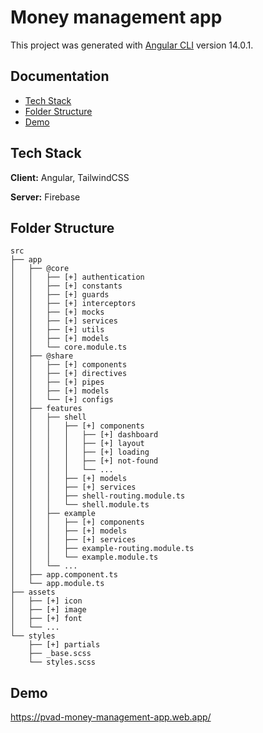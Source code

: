
# Money management app

This project was generated with [Angular CLI](https://github.com/angular/angular-cli) version 14.0.1.


## Documentation
- [Tech Stack](#tech-stack)
- [Folder Structure](#folder-structure)
- [Demo](#demo)
## Tech Stack

**Client:** Angular, TailwindCSS

**Server:** Firebase


## Folder Structure

```
src
├── app
│   ├── @core
│   │   ├── [+] authentication
│   │   ├── [+] constants
│   │   ├── [+] guards
│   │   ├── [+] interceptors
│   │   ├── [+] mocks
│   │   ├── [+] services
│   │   ├── [+] utils
│   │   ├── [+] models
│   │   └── core.module.ts
│   ├── @share
│   │   ├── [+] components
│   │   ├── [+] directives
│   │   ├── [+] pipes
│   │   ├── [+] models
│   │   └── [+] configs
│   ├── features
│   │   ├── shell
│   │   │   ├── [+] components
│   │   │   │   ├── [+] dashboard
│   │   │   │   ├── [+] layout
│   │   │   │   ├── [+] loading
│   │   │   │   ├── [+] not-found
│   │   │   │   └── ...
│   │   │   ├── [+] models
│   │   │   ├── [+] services
│   │   │   ├── shell-routing.module.ts
│   │   │   └── shell.module.ts
│   │   ├── example
│   │   │   ├── [+] components
│   │   │   ├── [+] models
│   │   │   ├── [+] services
│   │   │   ├── example-routing.module.ts
│   │   │   └── example.module.ts
│   │   └── ...
│   ├── app.component.ts
│   └── app.module.ts
├── assets
│   ├── [+] icon
│   ├── [+] image
│   ├── [+] font
│   └── ...
└── styles
    ├── [+] partials
    ├── _base.scss
    └── styles.scss
```
## Demo

https://pvad-money-management-app.web.app/


